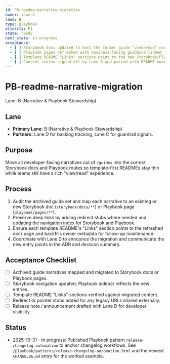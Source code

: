 ```yaml
---
id: PB-readme-narrative-migration
owner: lane.b
lane: B
type: playbook
priority: P1
state: ready
next_state: in-progress
acceptance:
  - [ ] Storybook docs updated to host the former guide "view/read" narratives
  - [ ] Playbook pages refreshed with business-facing guidance linked from READMEs
  - [ ] Template README "Links" sections point to the new Storybook/Playbook routes
  - [ ] Content review signed off by Lane B and paired with README owner acknowledgements
---
```


# PB-readme-narrative-migration

Lane: B (Narrative & Playbook Stewardship)

## Lane

- **Primary Lane:** B (Narrative & Playbook Stewardship)
- **Partners:** Lane D for backlog tracking, Lane C for guardrail signals.

## Purpose

Move all developer-facing narratives out of `/guides` into the correct
Storybook docs and Playbook routes so template-first READMEs stay thin while
teams still have a rich "view/read" experience.

## Process

1. Audit the archived guide set and map each narrative to an existing or new
   Storybook doc (`storybook/docs/**`) or Playbook page (`playbook/pages/**`).
2. Preserve deep links by adding redirect stubs where needed and updating the
   navigation index for Storybook and Playbook.
3. Ensure each template README's "Links" section points to the refreshed doc/
   page and backfills owner metadata for follow-up maintenance.
4. Coordinate with Lane D to announce the migration and communicate the new
   entry points in the ADR and decision summary.

## Acceptance Checklist

- [ ] Archived guide narratives mapped and migrated to Storybook docs or Playbook pages.
- [ ] Storybook navigation updated; Playbook sidebar reflects the new entries.
- [ ] Template README "Links" sections verified against migrated content.
- [ ] Redirect or pointer stubs added for any legacy URLs shared externally.
- [ ] Release note / announcement drafted with Lane D for developer visibility.

## Status

- 2025-10-31 - In progress: Published Playbook pattern `release-changelog-automation` to anchor changelog workflows. See `/playbook/patterns/release-changelog-automation.html` and the newest `CHANGELOG.md` entry for the worked example.
